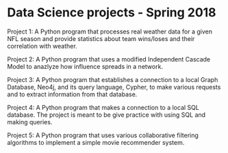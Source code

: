 # Data Science projects - Spring 2018

Project 1: A Python program that processes real weather data for a given NFL season and provide statistics about team wins/loses and their correlation with weather.

Project 2: A Python program that uses a modified Independent Cascade Model to anazlyze how influence spreads in a network.

Project 3: A Python program that establishes a connection to a local Graph Database, Neo4j, and its query language, Cypher, to make various requests and to extract information from that database.

Project 4: A Python program that makes a connection to a local SQL database. The project is meant to be give practice with using SQL and making queries.

Project 5: A Python program that uses various collaborative filtering algorithms to implement a simple movie recommender system.
